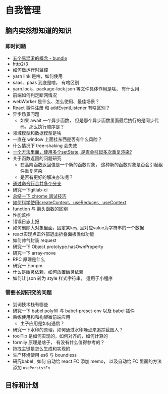 # 自我管理

## 脑内突然想知道的知识

### 即时问题
- [五个易混淆的概念 - bundle](../11、深入webpack工程化/06、其他/02、五个易混淆的概念/02、五个易混淆的概念.md)
- http2/3
- 如何做运行时监控
- yarn link 是啥，如何使用
- saas、paas 到底是啥， 有啥区别
- yarn.lock、package-lock.json 等文件具体作用是啥， 有什么用
- 前端如何判定断网情况
- webWorker 是什么、怎么使用、最佳场景？
- React 事件注册 和 addEventListener 有啥区别？
- 异步场景问题
    - 如果 await 一个异步函数， 但是那个异步函数里面最后执行的是同步代码，那么执行顺序是？
- 领域模型和数据模型是啥
- 一直在 window 上面挂东西是否有什么风险？
- 什么情况下 tree-shaking 会失效
- [一个方法里面，使用多个setState, 是否会引起多次重复渲染?](../../docs/2021年/06月/02、一个重复渲染的问题研究/readme.md)
- 关于函数返回的问题研究
    - 在高阶函数返回值是一个新的函数对象， 这种新的函数对象是否会引起组件重复渲染
    - 是否有更好的解决办法呢？
- [通过命令行合并多个分支](../../book/15、Linux相关知识点/其他/06、通过命令行合并多个分支/merge.sh)
- 研究一下gitlab-ci
- [总结一下 chrome 调试技巧](../../docs/2021年/07月/01、总结一些常用的%20chrome%20调试技巧/readme.md)
- [如何科学使用createContext、useReducer、useContext](../../book/01、react专题/04、其他/10、如何科学使用createContext、useReducer、useContext/readme.md)
- function 与 箭头函数的区别
- 性能监控
- 错误日志上报
- 如何删除大对象里面，固定某key, 且对应value为字符串的一个数据
- react实现点击外部退出折叠面板类似功能
- 如何帅气封装 request
- 研究一下 Object.prototype.hasOwnProperty
- 研究一下 array-move
- RPC 原理是什么
- 研究一下pnpm
- 什么是幽灵依赖，如何放置幽灵依赖
- 如何让 json 转为 style 样式字符串， 适用于小程序




### 需要长期研究的问题
- 划词技术栈有哪些
- 研究一下 babel polyfill 与 babel-preset-env 以及 babel 插件
- 熟练使用和和构架微前端应用
  - 主子应用是如何通信？
- 研究一下水印的原理，如何通过水印噪点来追踪截图人？
- toolTip 是如何实现的，如何对齐的，如何计算的
- formily 原理是啥子， 有没有什么值得参考的？
- 拖拽主键是怎么生成和实现的
- 生产环境使用 es6 与 boundless
- 研究babel , 如何 自动给 react FC 添加 memo， 以及自动给 FC 里面的方法添加 `usePersistFn`




## 目标和计划
